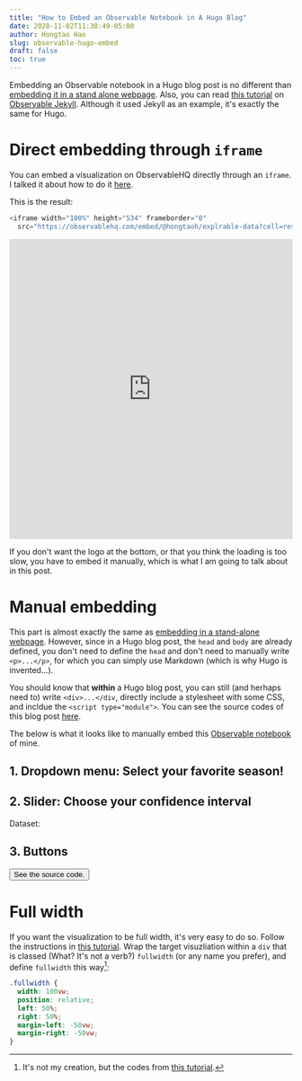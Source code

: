 ```yaml
---
title: "How to Embed an Observable Notebook in A Hugo Blog"
date: 2020-11-02T11:38:49-05:00
author: Hongtao Hao
slug: observable-hugo-embed
draft: false
toc: true
---
```

Embedding an Observable notebook in a Hugo blog post is no different than [embedding it in a stand alone webpage](/en/2020/11/02/exporting-observable-notebook/). Also, you can read [this tutorial](https://visionscarto.net/observable-jekyll/) on [Observable Jekyll](https://visionscarto.net/observable-jekyll/). Although it used Jekyll as an example, it's exactly the same for Hugo. 

# Direct embedding through `iframe`

You can embed a visualization on ObservableHQ directly through an `iframe`. I talked it about how to do it [here](en/2020/11/02/exporting-observable-notebook/#embed-directly-via-iframe).

This is the result:

```js
<iframe width="100%" height="534" frameborder="0"
  src="https://observablehq.com/embed/@hongtaoh/explrable-data?cell=reset&cell=add&cell=D_chart"></iframe>
```
<iframe width="100%" height="534" frameborder="0"
  src="https://observablehq.com/embed/@hongtaoh/explrable-data?cell=reset&cell=add&cell=D_chart"></iframe>

If you don't want the logo at the bottom, or that you think the loading is too slow, you have to embed it manually, which is what I am going to talk about in this post. 

# Manual embedding

This part is almost exactly the same as [embedding in a stand-alone webpage](en/2020/11/02/exporting-observable-notebook/#embed-manually). However, since in a Hugo blog post, the `head` and `body` are already defined, you don't need to define the `head` and don't need to manually write `<p>...</p>`, for which you can simply use Markdown (which is why Hugo is invented...).

You should know that **within** a Hugo blog post, you can still (and herhaps need to) write `<div>...</div`, directly include a stylesheet with some CSS, and incldue the `<script type="module">`. You can see the source codes of this blog post [here](https://raw.githubusercontent.com/hongtaoh/hongtaoh.github.io/sources/content/en/blog/2020-11-02-embed-observable-notebook-in-blogs.md).

The below is what it looks like to manually embed this [Observable notebook](https://observablehq.com/@hongtaoh/explrable-data) of mine. 

## 1. Dropdown menu: Select your favorite season!

<div>
      <div id="viewof-season"></div>
      <div id="TimeSeason"></div>
</div>

## 2. Slider: Choose your confidence interval

<div>
      <div id="viewof-CI"></div>
      Dataset: <div id="dataset"></div>
      <div id="CIbody"></div>
</div>

## 3. Buttons

<div>
      <div id="add"></div>
      <div id="reset"></div>
      <div id="chart"></div>
      <button type="button" onclick="window.location.href='https://observablehq.com/@hongtaoh/explrable-data#D_chart';">See the source code.</button>
</div>

# Full width

If you want the visualization to be full width, it's very easy to do so. Follow the instructions in [this tutorial](https://visionscarto.net/observable-jekyll/). Wrap the target visuzliation within a `div` that is classed (What? It's not a verb?) `fullwidth` (or any name you prefer), and define `fullwidth` this way[^1]:

```css
.fullwidth {
  width: 100vw;
  position: relative;
  left: 50%;
  right: 50%;
  margin-left: -50vw;
  margin-right: -50vw;
}
```

[^1]: It's not my creation, but the codes from [this tutorial](https://visionscarto.net/observable-jekyll/).

<style>
 #chart,
 #add,
 #reset {
        margin-bottom: 10px;
      }
</style>


<script type="module">
      import {Runtime, Inspector} from "https://cdn.jsdelivr.net/npm/@observablehq/runtime@4/dist/runtime.js";
      import notebook from "https://api.observablehq.com/@hongtaoh/explrable-data.js?v=3";

      function render(_node, value) {
        if (!(value instanceof Element)) {
          const el = document.createElement("span");
          el.innerHTML = value;
          value = el;
        }
        if (_node.firstChild !== value) {
          if (_node.firstChild) {
            while (_node.lastChild !== _node.firstChild) _node.removeChild(_node.lastChild);
            _node.replaceChild(value, _node.firstChild);
          } else {
            _node.appendChild(value);
          }
        }
      }
      
      const renders = {
      	"viewof season": "#viewof-season",
        "TimeSeason": "#TimeSeason",
        "viewof CI": "#viewof-CI",
        "CIbody": "#CIbody",
        "dataset": "#dataset",
        "reset": "#reset",
        "add": "#add",
        "D_chart": "#chart",
      }

      
      const runtime = new Runtime();
      const main = runtime.module(notebook, name => {
        const selector = renders[name];
        if (selector) {
          return {fulfilled: (value) => render(document.querySelector(selector), value)}
        } else {
          return true;
        }
      });
      
  	</script>

